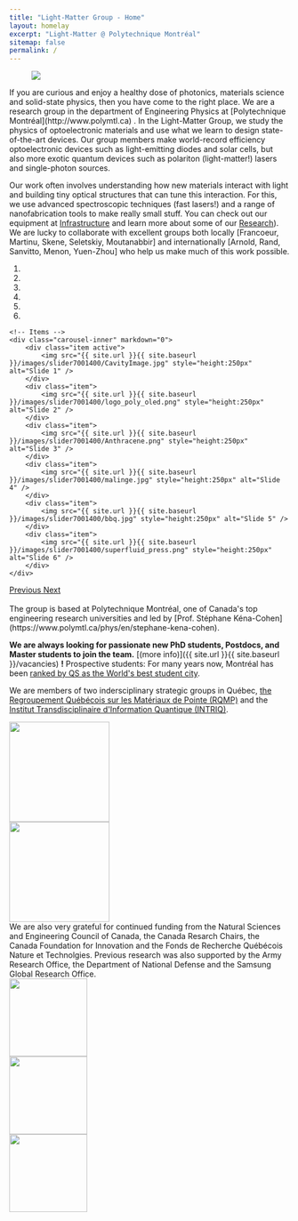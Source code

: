 ```yaml
---
title: "Light-Matter Group - Home"
layout: homelay
excerpt: "Light-Matter @ Polytechnique Montréal"
sitemap: false
permalink: /
---
```

<figure>
<img src="{{ site.url }}{{ site.baseurl }}/images/banner.jpg" class="center">
</figure>
If you are curious and enjoy a healthy dose of photonics, materials science and solid-state physics, then you have come to the right place. We are a research group in the department of Engineering Physics at [Polytechnique Montréal](http://www.polymtl.ca) . In the Light-Matter Group, we study the physics of optoelectronic materials and use what we learn to design state-of-the-art devices. Our group members make world-record efficiency optoelectronic devices such as light-emitting diodes and solar cells, but also more exotic quantum devices such as polariton (light-matter!) lasers and single-photon sources.

Our work often involves understanding how new materials interact with light and building tiny optical structures that can tune this interaction. For this, we use advanced spectroscopic techniques (fast lasers!) and a range of nanofabrication tools to make really small stuff. You can check out our equipment at [Infrastructure](infrastructure) and learn more about some of our [Research](research)). We are lucky to collaborate with excellent groups both locally [Francoeur, Martinu, Skene, Seletskiy, Moutanabbir] and internationally [Arnold, Rand, Sanvitto, Menon, Yuen-Zhou] who help us make much of this work possible.

<div markdown="0" id="carousel" class="carousel slide" data-ride="carousel" data-interval="4000" data-pause="hover" >
    <!-- Menu -->
    <ol class="carousel-indicators">
        <li data-target="#carousel" data-slide-to="0" class="active"></li>
        <li data-target="#carousel" data-slide-to="1"></li>
        <li data-target="#carousel" data-slide-to="2"></li>
        <li data-target="#carousel" data-slide-to="3"></li>
        <li data-target="#carousel" data-slide-to="4"></li>
        <li data-target="#carousel" data-slide-to="5"></li>
    </ol>

    <!-- Items -->
    <div class="carousel-inner" markdown="0">
        <div class="item active">        
            <img src="{{ site.url }}{{ site.baseurl }}/images/slider7001400/CavityImage.jpg" style="height:250px" alt="Slide 1" />
        </div>
        <div class="item">
            <img src="{{ site.url }}{{ site.baseurl }}/images/slider7001400/logo_poly_oled.png" style="height:250px" alt="Slide 2" />
        </div>
        <div class="item">
            <img src="{{ site.url }}{{ site.baseurl }}/images/slider7001400/Anthracene.png" style="height:250px" alt="Slide 3" />
        </div>
        <div class="item">
            <img src="{{ site.url }}{{ site.baseurl }}/images/slider7001400/malinge.jpg" style="height:250px" alt="Slide 4" />
        </div>
        <div class="item">
            <img src="{{ site.url }}{{ site.baseurl }}/images/slider7001400/bbq.jpg" style="height:250px" alt="Slide 5" />
        </div>
        <div class="item">
            <img src="{{ site.url }}{{ site.baseurl }}/images/slider7001400/superfluid_press.png" style="height:250px" alt="Slide 6" />
        </div>
    </div>
  <a class="left carousel-control" href="#carousel" role="button" data-slide="prev">
    <span class="glyphicon glyphicon-chevron-left" aria-hidden="true"></span>
    <span class="sr-only">Previous</span>
  </a>
  <a class="right carousel-control" href="#carousel" role="button" data-slide="next">
    <span class="glyphicon glyphicon-chevron-right" aria-hidden="true"></span>
    <span class="sr-only">Next</span>
  </a>
</div>
<br />
The group is based at Polytechnique Montréal, one of Canada's top engineering research universities and led by [Prof. Stéphane Kéna-Cohen](https://www.polymtl.ca/phys/en/stephane-kena-cohen).

 **We are always looking for passionate new PhD students, Postdocs, and Master students to join the team.** [(more info)]({{ site.url }}{{ site.baseurl }}/vacancies) **!** Prospective students: For many years now, Montréal has been [ranked by QS as the World's best student city](https://www.topuniversities.com/student-info/university-news/montreal-named-worlds-best-student-city).

We are members of two indersciplinary strategic groups in Québec, [the Regroupement Québécois sur les Matériaux de Pointe (RQMP)](https://www.rqmp.ca) and the [Institut Transdisciplinaire d'Information Quantique (INTRIQ)](https://www.intriq.org).
<div class="row">
   <div class="col-sm-6">
   <img src="{{ site.url }}{{ site.baseurl }}/images/logopic/rqmp.png" style="width: 180px">
   </div>
   <div class="col-sm-6">
   <img src="{{ site.url }}{{ site.baseurl }}/images/logopic/intriq.png" style="width: 180px">
   </div>
</div>
We are also very grateful for continued funding from the Natural Sciences and Engineering Council of Canada, the Canada Resarch Chairs, the Canada Foundation for Innovation and the Fonds de Recherche Québécois Nature et Technolgies. Previous research was also supported by the Army Research Office, the Department of National Defense and the Samsung Global Research Office.
<div class="row">
  <div class="col-sm-4">
  <img src="{{ site.url }}{{ site.baseurl }}/images/logopic/CFI-Logo.png" style="width: 140px">
  </div>
  <div class="col-sm-4">
  <img src="{{ site.url }}{{ site.baseurl }}/images/logopic/logoCrC.png" style="width: 140px">
  </div>
  <div class="col-sm-4">
  <img src="{{ site.url }}{{ site.baseurl }}/images/logopic/FRQNT_RGB(multimedia-transparent).png" style="width: 140px">
  </div>
</div>
